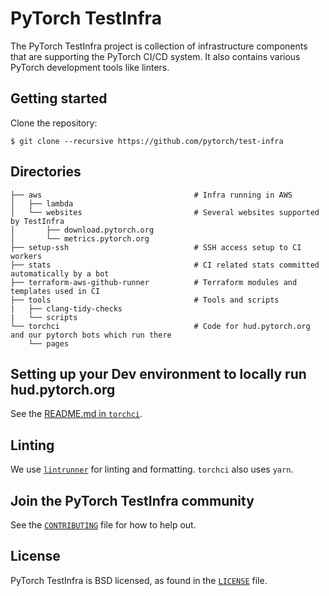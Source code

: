 # PyTorch TestInfra

The PyTorch TestInfra project is collection of infrastructure components that are
supporting the PyTorch CI/CD system. It also contains various PyTorch development tools
like linters.

## Getting started

Clone the repository:

```shell
$ git clone --recursive https://github.com/pytorch/test-infra
```

## Directories

```
├── aws                                  # Infra running in AWS
│   ├── lambda
│   └── websites                         # Several websites supported by TestInfra
│       ├── download.pytorch.org
│       └── metrics.pytorch.org
├── setup-ssh                            # SSH access setup to CI workers
├── stats                                # CI related stats committed automatically by a bot
├── terraform-aws-github-runner          # Terraform modules and templates used in CI
├── tools                                # Tools and scripts
|   ├── clang-tidy-checks
|   └── scripts
└── torchci                              # Code for hud.pytorch.org and our pytorch bots which run there
    └── pages
```

## Setting up your Dev environment to locally run hud.pytorch.org
See the [README.md in `torchci`](https://github.com/pytorch/test-infra/blob/main/torchci/README.md).

## Linting
We use [`lintrunner`](https://pypi.org/project/lintrunner/) for linting and
formatting. `torchci` also uses `yarn`.

## Join the PyTorch TestInfra community
See the [`CONTRIBUTING`](CONTRIBUTING.md) file for how to help out.

## License
PyTorch TestInfra is BSD licensed, as found in the [`LICENSE`](LICENSE) file.
